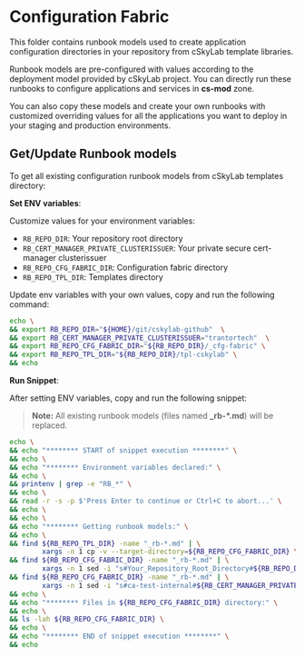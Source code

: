 # Configuration Fabric

This folder contains runbook models used to create application configuration directories in your repository from cSkyLab template libraries.

Runbook models are pre-configured with values according to the deployment model provided by cSkyLab project. You can directly run these runbooks to configure applications and services in **cs-mod** zone.

You can also copy these models and create your own runbooks with customized overriding values for all the applications you want to deploy in your staging and production environments.

## Get/Update Runbook models

To get all existing configuration runbook models from cSkyLab templates directory:

**Set ENV variables**:

Customize values for your environment variables:

- `RB_REPO_DIR`: Your repository root directory
- `RB_CERT_MANAGER_PRIVATE_CLUSTERISSUER`: Your private secure cert-manager clusterissuer
- `RB_REPO_CFG_FABRIC_DIR`: Configuration fabric directory
- `RB_REPO_TPL_DIR`: Templates directory

Update env variables with your own values, copy and run the following command:

```bash
echo \
&& export RB_REPO_DIR="${HOME}/git/cskylab-github"  \
&& export RB_CERT_MANAGER_PRIVATE_CLUSTERISSUER="trantortech"  \
&& export RB_REPO_CFG_FABRIC_DIR="${RB_REPO_DIR}/_cfg-fabric" \
&& export RB_REPO_TPL_DIR="${RB_REPO_DIR}/tpl-cskylab" \
&& echo
```

**Run Snippet**:

After setting ENV variables, copy and run the following snippet:

>**Note:** All existing runbook models (files named **_rb-*.md**) will be replaced.

```bash
echo \
&& echo "******** START of snippet execution ********" \
&& echo \
&& echo "******** Environment variables declared:" \
&& echo \
&& printenv | grep -e "RB_*" \
&& echo \
&& read -r -s -p $'Press Enter to continue or Ctrl+C to abort...' \
&& echo \
&& echo \
&& echo "******** Getting runbook models:" \
&& echo \
&& find ${RB_REPO_TPL_DIR} -name "_rb-*.md" | \
        xargs -n 1 cp -v --target-directory=${RB_REPO_CFG_FABRIC_DIR} \
&& find ${RB_REPO_CFG_FABRIC_DIR} -name "_rb-*.md" | \
        xargs -n 1 sed -i "s#Your_Repository_Root_Directory#${RB_REPO_DIR}#g" \
&& find ${RB_REPO_CFG_FABRIC_DIR} -name "_rb-*.md" | \
        xargs -n 1 sed -i "s#ca-test-internal#${RB_CERT_MANAGER_PRIVATE_CLUSTERISSUER}#g" \
&& echo \
&& echo "******** Files in ${RB_REPO_CFG_FABRIC_DIR} directory:" \
&& echo \
&& ls -lah ${RB_REPO_CFG_FABRIC_DIR} \
&& echo \
&& echo "******** END of snippet execution ********" \
&& echo
```
